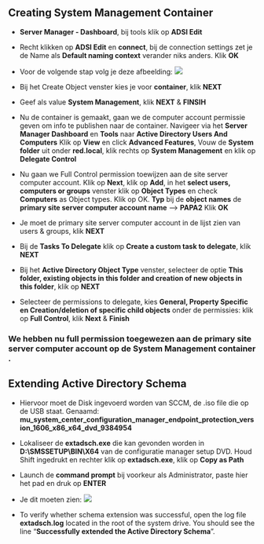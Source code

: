 ## Creating System Management Container

- **Server Manager - Dashboard**, bij tools klik op **ADSI Edit**
- Recht klikken op **ADSI Edit** en **connect**, bij de connection settings zet je de Name als **Default naming context** verander niks anders. Klik **OK**
-  Voor de volgende stap volg je deze afbeelding:
	 ![](https://prajwaldesai.com/wp-content/uploads/2013/11/Installing-Prerequisites-for-Configuration-Manager-2012-R2-Snap3.jpg)
- Bij het Create Object venster kies je voor **container**, klik **NEXT**
- Geef als value **System Management**, klik **NEXT** & **FINSIH**
- Nu de container is gemaakt, gaan we de computer account permissie geven om info te publishen naar de container.
	Navigeer via het **Server Manager Dashboard** en **Tools** naar **Active Directory Users And Computers**
	Klik op **View** en click **Advanced Features**, Vouw de **System folder** uit onder **red.local**, klik rechts op **System Management** en klik op **Delegate Control**

- Nu gaan we Full Control permission toewijzen aan de site server computer account.
	 Klik op **Next**, klik op **Add**, in het **select users, computers or groups** venster klik op **Object Types** en check **Computers** as Object types. Klik op OK. **Typ** bij de **object names** de **primary site server computer account name** --> **PAPA2**
	 Klik **OK**

- Je moet de primary site server computer account in de lijst zien van users & groups, klik **NEXT**
- Bij de **Tasks To Delegate**  klik op **Create a custom task to delegate**, klik **NEXT**
- Bij het **Active Directory Object Type** venster, selecteer de optie **This folder, existing objects in this folder and creation of new objects in this folder**, klik op **NEXT**
- Selecteer de permissions to delegate, kies **General, Property Specific en Creation/deletion of specific child objects** onder de permissies: klik op **Full Control**, klik **Next** & **Finish**
### We hebben nu full permission toegewezen aan de primary site server computer account op de **System Management** container .

## Extending Active Directory Schema

- Hiervoor moet de Disk ingevoerd worden van SCCM, de .iso file die op de USB staat. Genaamd: **mu_system_center_configuration_manager_endpoint_protection_version_1606_x86_x64_dvd_9384954**
- Lokaliseer de **extadsch.exe** die kan gevonden worden in **D:\SMSSETUP\BIN\X64** van de configuratie manager setup DVD. Houd Shift ingedrukt en rechter klik op **extadsch.exe**, klik op **Copy as Path**

- Launch de **command prompt** bij voorkeur als Administrator, paste hier het pad en druk op **ENTER**
- Je dit moeten zien:
	![](https://prajwaldesai.com/wp-content/uploads/2013/11/Installing-Prerequisites-for-Configuration-Manager-2012-R2-Snap13.jpg)

- To verify whether schema extension was successful, open the log file **extadsch.log** located in the root of the system drive. You should see the line “**Successfully extended the Active Directory Schema**”.
